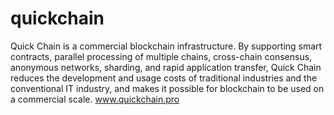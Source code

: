 # quickchain
Quick Chain is a commercial blockchain infrastructure. By supporting smart contracts, parallel processing of multiple chains, cross-chain consensus, anonymous networks, sharding, and rapid application transfer, Quick Chain reduces the development and usage costs of traditional industries and the conventional IT industry, and makes it possible for blockchain to be used on a commercial scale.
www.quickchain.pro
